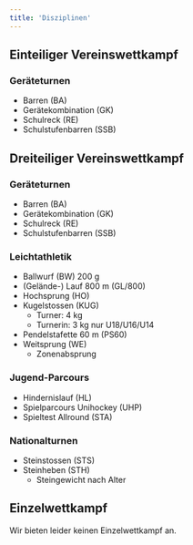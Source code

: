 ```yaml
---
title: 'Disziplinen'
---
```


Einteiliger Vereinswettkampf
----------------------------

### Geräteturnen

* Barren (BA) 
* Gerätekombination (GK) 
* Schulreck (RE)
* Schulstufenbarren (SSB)


Dreiteiliger Vereinswettkampf
-----------------------------

###  Geräteturnen

* Barren (BA) 
* Gerätekombination (GK) 
* Schulreck (RE)
* Schulstufenbarren (SSB)

### Leichtathletik

* Ballwurf (BW) 200 g 
* (Gelände-) Lauf 800 m (GL/800) 
* Hochsprung (HO) 
* Kugelstossen (KUG)
  * Turner: 4 kg
  * Turnerin: 3 kg nur U18/U16/U14 
* Pendelstafette 60 m (PS60) 
* Weitsprung (WE)
  * Zonenabsprung

### Jugend-Parcours

* Hindernislauf (HL) 
* Spielparcours Unihockey (UHP)
* Spieltest Allround (STA)

### Nationalturnen

* Steinstossen (STS)
* Steinheben (STH)
  * Steingewicht nach Alter



Einzelwettkampf
---------------

Wir bieten leider keinen Einzelwettkampf an.
